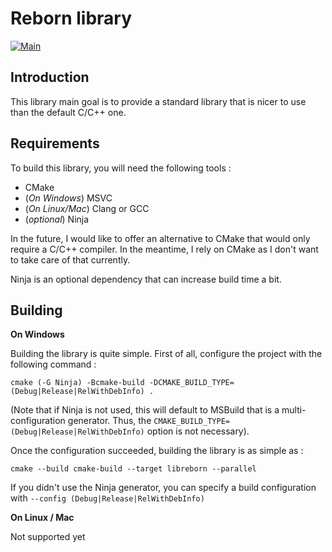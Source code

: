 # Reborn library
[![Main](https://github.com/Corendos/Reborn/actions/workflows/main.yaml/badge.svg)](https://github.com/Corendos/Reborn/actions/workflows/main.yaml)
## Introduction
This library main goal is to provide a standard library that is nicer to use than the default C/C++ one.

## Requirements

To build this library, you will need the following tools :
* CMake
* (_On Windows_) MSVC
* (_On Linux/Mac_) Clang or GCC
* (_optional_) Ninja

In the future, I would like to offer an alternative to CMake that would only require a C/C++ compiler. In the meantime, I rely on CMake as I don't want to take care of that currently.

Ninja is an optional dependency that can increase build time a bit.

## Building

__On Windows__

Building the library is quite simple. First of all, configure the project with the following command :
```
cmake (-G Ninja) -Bcmake-build -DCMAKE_BUILD_TYPE=(Debug|Release|RelWithDebInfo) .
```

(Note that if Ninja is not used, this will default to MSBuild that is a multi-configuration generator. Thus, the `CMAKE_BUILD_TYPE=(Debug|Release|RelWithDebInfo)` option is not necessary).

Once the configuration succeeded, building the library is as simple as :
```
cmake --build cmake-build --target libreborn --parallel
```

If you didn't use the Ninja generator, you can specify a build configuration with `--config (Debug|Release|RelWithDebInfo)`

__On Linux / Mac__

Not supported yet